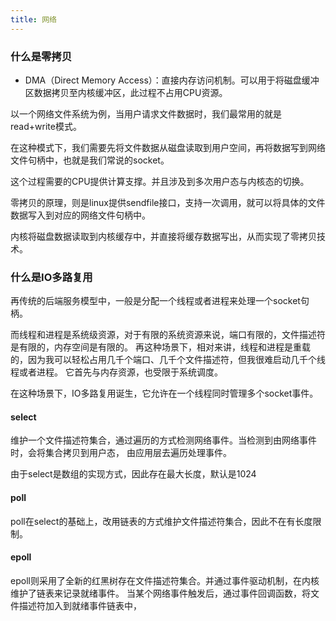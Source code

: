 ```yaml
---
title: 网络
---
```


### 什么是零拷贝
- DMA（Direct Memory Access）：直接内存访问机制。可以用于将磁盘缓冲区数据拷贝至内核缓冲区，此过程不占用CPU资源。

以一个网络文件系统为例，当用户请求文件数据时，我们最常用的就是read+write模式。

在这种模式下，我们需要先将文件数据从磁盘读取到用户空间，再将数据写到网络文件句柄中，也就是我们常说的socket。

这个过程需要的CPU提供计算支撑。并且涉及到多次用户态与内核态的切换。

零拷贝的原理，则是linux提供sendfile接口，支持一次调用，就可以将具体的文件数据写入到对应的网络文件句柄中。

内核将磁盘数据读取到内核缓存中，并直接将缓存数据写出，从而实现了零拷贝技术。

### 什么是IO多路复用
再传统的后端服务模型中，一般是分配一个线程或者进程来处理一个socket句柄。

而线程和进程是系统级资源，对于有限的系统资源来说，端口有限的，文件描述符是有限的，内存空间是有限的。
再这种场景下，相对来讲，线程和进程是重载的，因为我可以轻松占用几千个端口、几千个文件描述符，但我很难启动几千个线程或者进程。
它首先与内存资源，也受限于系统调度。

在这种场景下，IO多路复用诞生，它允许在一个线程同时管理多个socket事件。

#### select
维护一个文件描述符集合，通过遍历的方式检测网络事件。当检测到由网络事件时，会将集合拷贝到用户态，
由应用层去遍历处理事件。

由于select是数组的实现方式，因此存在最大长度，默认是1024

#### poll
poll在select的基础上，改用链表的方式维护文件描述符集合，因此不在有长度限制。


#### epoll
epoll则采用了全新的红黑树存在文件描述符集合。并通过事件驱动机制，在内核维护了链表来记录就绪事件。
当某个网络事件触发后，通过事件回调函数，将文件描述符加入到就绪事件链表中，
